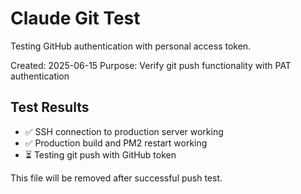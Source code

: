 # Claude Git Test

Testing GitHub authentication with personal access token.

Created: 2025-06-15
Purpose: Verify git push functionality with PAT authentication

## Test Results
- ✅ SSH connection to production server working
- ✅ Production build and PM2 restart working
- ⏳ Testing git push with GitHub token

This file will be removed after successful push test.